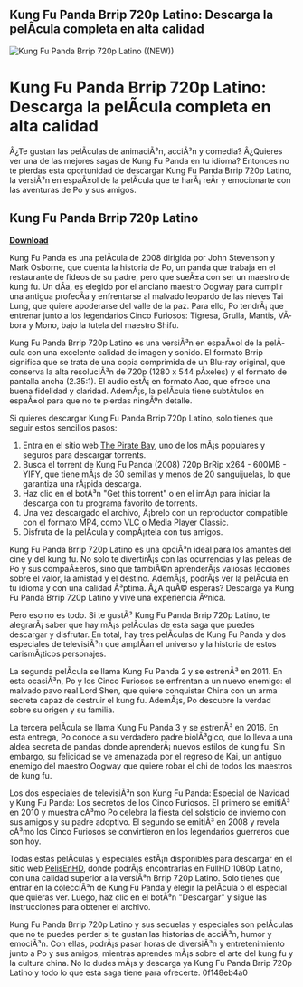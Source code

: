 ## Kung Fu Panda Brrip 720p Latino: Descarga la pelÃ­cula completa en alta calidad

 
![Kung Fu Panda Brrip 720p Latino ((NEW))](https://encrypted-tbn0.gstatic.com/images?q=tbn:ANd9GcRilgEECV24H9m8V7MQDqxQVFO4gv6ezQpEqaRPZmDl0fM1_3UtoyBX2RXc)

 
# Kung Fu Panda Brrip 720p Latino: Descarga la pelÃ­cula completa en alta calidad
 
Â¿Te gustan las pelÃ­culas de animaciÃ³n, acciÃ³n y comedia? Â¿Quieres ver una de las mejores sagas de Kung Fu Panda en tu idioma? Entonces no te pierdas esta oportunidad de descargar Kung Fu Panda Brrip 720p Latino, la versiÃ³n en espaÃ±ol de la pelÃ­cula que te harÃ¡ reÃ­r y emocionarte con las aventuras de Po y sus amigos.
 
## Kung Fu Panda Brrip 720p Latino


[**Download**](https://www.google.com/url?q=https%3A%2F%2Fshurll.com%2F2tKuuK&sa=D&sntz=1&usg=AOvVaw2CGLBmZJwaN-ynQQm7YodO)

 
Kung Fu Panda es una pelÃ­cula de 2008 dirigida por John Stevenson y Mark Osborne, que cuenta la historia de Po, un panda que trabaja en el restaurante de fideos de su padre, pero que sueÃ±a con ser un maestro de kung fu. Un dÃ­a, es elegido por el anciano maestro Oogway para cumplir una antigua profecÃ­a y enfrentarse al malvado leopardo de las nieves Tai Lung, que quiere apoderarse del valle de la paz. Para ello, Po tendrÃ¡ que entrenar junto a los legendarios Cinco Furiosos: Tigresa, Grulla, Mantis, VÃ­bora y Mono, bajo la tutela del maestro Shifu.
 
Kung Fu Panda Brrip 720p Latino es una versiÃ³n en espaÃ±ol de la pelÃ­cula con una excelente calidad de imagen y sonido. El formato Brrip significa que se trata de una copia comprimida de un Blu-ray original, que conserva la alta resoluciÃ³n de 720p (1280 x 544 pÃ­xeles) y el formato de pantalla ancha (2.35:1). El audio estÃ¡ en formato Aac, que ofrece una buena fidelidad y claridad. AdemÃ¡s, la pelÃ­cula tiene subtÃ­tulos en espaÃ±ol para que no te pierdas ningÃºn detalle.
 
Si quieres descargar Kung Fu Panda Brrip 720p Latino, solo tienes que seguir estos sencillos pasos:
 
1. Entra en el sitio web [The Pirate Bay](https://thepiratebay.party/torrent/6727003/Kung_Fu_Panda_%282008%29_720p_BrRip_x264_-_600MB_-_YIFY), uno de los mÃ¡s populares y seguros para descargar torrents.
2. Busca el torrent de Kung Fu Panda (2008) 720p BrRip x264 - 600MB - YIFY, que tiene mÃ¡s de 30 semillas y menos de 20 sanguijuelas, lo que garantiza una rÃ¡pida descarga.
3. Haz clic en el botÃ³n "Get this torrent" o en el imÃ¡n para iniciar la descarga con tu programa favorito de torrents.
4. Una vez descargado el archivo, Ã¡brelo con un reproductor compatible con el formato MP4, como VLC o Media Player Classic.
5. Disfruta de la pelÃ­cula y compÃ¡rtela con tus amigos.

Kung Fu Panda Brrip 720p Latino es una opciÃ³n ideal para los amantes del cine y del kung fu. No solo te divertirÃ¡s con las ocurrencias y las peleas de Po y sus compaÃ±eros, sino que tambiÃ©n aprenderÃ¡s valiosas lecciones sobre el valor, la amistad y el destino. AdemÃ¡s, podrÃ¡s ver la pelÃ­cula en tu idioma y con una calidad Ã³ptima. Â¿A quÃ© esperas? Descarga ya Kung Fu Panda Brrip 720p Latino y vive una experiencia Ãºnica.
  
Pero eso no es todo. Si te gustÃ³ Kung Fu Panda Brrip 720p Latino, te alegrarÃ¡ saber que hay mÃ¡s pelÃ­culas de esta saga que puedes descargar y disfrutar. En total, hay tres pelÃ­culas de Kung Fu Panda y dos especiales de televisiÃ³n que amplÃ­an el universo y la historia de estos carismÃ¡ticos personajes.
 
La segunda pelÃ­cula se llama Kung Fu Panda 2 y se estrenÃ³ en 2011. En esta ocasiÃ³n, Po y los Cinco Furiosos se enfrentan a un nuevo enemigo: el malvado pavo real Lord Shen, que quiere conquistar China con un arma secreta capaz de destruir el kung fu. AdemÃ¡s, Po descubre la verdad sobre su origen y su familia.
 
La tercera pelÃ­cula se llama Kung Fu Panda 3 y se estrenÃ³ en 2016. En esta entrega, Po conoce a su verdadero padre biolÃ³gico, que lo lleva a una aldea secreta de pandas donde aprenderÃ¡ nuevos estilos de kung fu. Sin embargo, su felicidad se ve amenazada por el regreso de Kai, un antiguo enemigo del maestro Oogway que quiere robar el chi de todos los maestros de kung fu.
 
Los dos especiales de televisiÃ³n son Kung Fu Panda: Especial de Navidad y Kung Fu Panda: Los secretos de los Cinco Furiosos. El primero se emitiÃ³ en 2010 y muestra cÃ³mo Po celebra la fiesta del solsticio de invierno con sus amigos y su padre adoptivo. El segundo se emitiÃ³ en 2008 y revela cÃ³mo los Cinco Furiosos se convirtieron en los legendarios guerreros que son hoy.
 
Todas estas pelÃ­culas y especiales estÃ¡n disponibles para descargar en el sitio web [PelisEnHD](https://pelisenhd.org/colecciones/kung-fu-panda/), donde podrÃ¡s encontrarlas en FullHD 1080p Latino, con una calidad superior a la versiÃ³n Brrip 720p Latino. Solo tienes que entrar en la colecciÃ³n de Kung Fu Panda y elegir la pelÃ­cula o el especial que quieras ver. Luego, haz clic en el botÃ³n "Descargar" y sigue las instrucciones para obtener el archivo.
 
Kung Fu Panda Brrip 720p Latino y sus secuelas y especiales son pelÃ­culas que no te puedes perder si te gustan las historias de acciÃ³n, humor y emociÃ³n. Con ellas, podrÃ¡s pasar horas de diversiÃ³n y entretenimiento junto a Po y sus amigos, mientras aprendes mÃ¡s sobre el arte del kung fu y la cultura china. No lo dudes mÃ¡s y descarga ya Kung Fu Panda Brrip 720p Latino y todo lo que esta saga tiene para ofrecerte.
 0f148eb4a0
